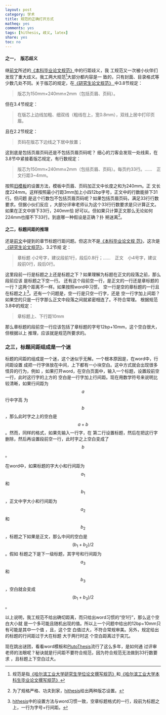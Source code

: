 ```yaml
---
layout: post
category: 学术
title: 规范的正确打开方式
matheq: yes
comments: yes
tags: [hithesis, 歧义, latex]
share: yes
toc: no
---
```

#### 之一，　版芯歧义
继[前文][hithesishangjv]所述的[《本科毕业论文规范》][bachelorregulation]中的行距歧义，我
工规范又一次被小伙伴们发现了重大歧义。我工两大规范[^regulation]大部分都内容是一
致的，只有封面、目录格式等少数几处不同。关于版芯的规定，在[《研究生论文规范》
][masterregulation]中3.8节规定：

> 版芯为150mm×240mm±2mm（包括页眉、页码）。

但在3.4节规定：

> 在版芯上边线加粗、细双线（粗线在上，宽0.8mm），双线上居中打印页眉。

且在2.2节规定：

> 页码在版芯下边线之下居中放置；

这到底是包括页眉页码还是不包括页眉页码呢？
细心的刀客会发现一处线索，在3.8节中紧接着版芯规定，有行数规定：

> 版芯为150mm×240mm±2mm（包括页眉、页码）。每页约33行。……　正文行距3~4mm。

按照[旧模板][plutothesis]的设置方法，模板中页眉、页码加正文中长度之和为240mm。正
文长度224mm。这样按照最小行距3mm加上小四12bp字号，正文中的行数能排下31行。但问题
是这个行数包不包括页眉页码呢？如果包括页眉页码，满足33行行数要求。但据小伙们反应
，大部分评审老师认为这个33行行数要求是只计算正文。如果在正文中排下33行，240mm恰
好可以。但如果只计算正文那么无论如何224mm也摆不下33行。到底哪一种假设是正确？扑
朔迷离[^banxin]。


#### 之二，标题间距的推理
还是[前文][hithesishangjv]中提到的章节标题行距问题。但这次不是[《本科毕业论文规
范》][bachelorregulation]，这次是[《研究生论文规范》][masterregulation]，3.2节规
定：

> 章标题 小2号字，建议段前1行，段后0.8行；……　正文　小4号字，建议段前0行，段后0行。

这里段前一行是标题之上还是标题之下？如果理解为标题在正文的段落之前，那么段前应该
是标题之下空一行。 还有这个段前空一行，是正文的一行还是章标题的一行？这两个距离不一样。如果按照word中习惯，
空一行是空的章标题的一行且在标题之上[^chapterskip]。还有一个问题是，空一行是只空一行字，还是
空一行字加上间距？如果空的只是一行字那么正文中段落之间就紧密相连了。不符合常理。
根据规范3.8中的规定：

> 章标题上、下行距10mm

那么章标题的段前空一行应该包括了章标题的字号12bp+10mm，这个空白很大，但根据以上
推理，应该就是规范所要求的。

### 之三，标题间距组成是一个迷

标题的间距的组成是一个迷，这个迷似乎无解。一个根本原因是，在word中，行间距设置
成把一行字体放在中间，上下都有一小块空白。这中方式就会出现很多怪异的行为，例如
，如果打开word，在空白页面中，输入一个标题，设置段前空一行，此时这行字的上方的
空白是一行字加上行间距。现在用数学符号来说明比较清晰，如果行间距为$$a$$行中字高
为$$b$$，那么此时字之上的空白是$$a+b$$。然而，同样的格式，如果先输入一行字，在
第二行设置标题，然后在把这行字删除，然后再设置段前空一行，此时字之上空白变成了
$$b$$。

在word中，如果标题的字大小和行间距为$$a_1$$和$$b_1$$，正文中字大小和行间距为
$$a_2$$和$$b_2$$，标题之下如果是正文，那么中间的空白是$$(b_1 + b_2) / 2$$。假如
标题之下是下一级标题，其字号和行间距为$$a_3$$和$$b_3$$，空白就会变成$$(b_1 +
b_3) / 2$$。

以上说明，我工规范不给出确切距离，而只给出word习惯的“空1行”，那么这个空白大小就
是一个多可能且随机出现的值。所以上一个问题中给出的12bp+10mm只有可能是其中一个值
，且，这个空 白值过大，不符合常规审美。另外，规定给出的标题的行间距过于大在标题
大于两行时这 个空白距离过于突兀。

现在跳出谜团，看看word模板和[PlutoThesis][plutothesis]流行了这么多年，是如何通
过评审老师的法眼呢？秘诀就是行间距不要符合规范，因为符合规范无法做到33行数要求
，且标题上下空白过大。


[^regulation]: 规范是指[《哈尔滨工业大学研究生学位论文撰写规范》][masterregulation]和[《哈尔滨工业大学本科生毕业论文撰写规范》][bachelorregulation]
[^chapterskip]: [hithesis][hithesis]中的设置方法与word习惯一致，空章标题格式的一行，段前为标题之上，一行为字号+行间距。
[^banxin]: 为了规格严格、功夫到家，[hithesis][hithesis]给出两种版芯设置。

[bachelorregulation]: http://jwc.hit.edu.cn/2566/list.htm
[masterregulation]: http://hitgs.hit.edu.cn/aa/fd/c3425a109309/page.htm
[hithesishangjv]: http://yanshuo.name/cn/2017/06/hithesissiyuan/
[plutothesis]: https://github.com/dustincys/PlutoThesis
[hithesis]: https://github.com/dustincys/hithesis

